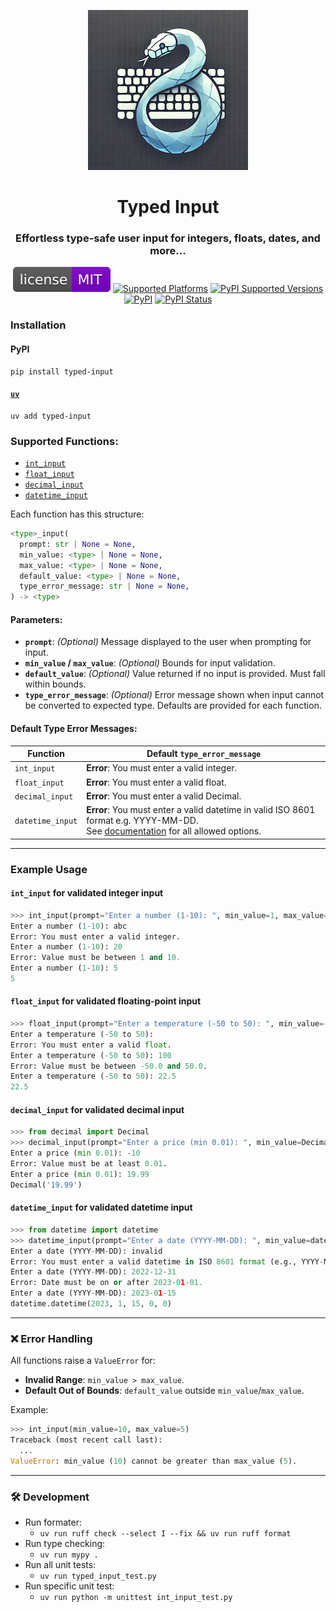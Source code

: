 <p align="center">
<a href="https://github.com/sashsinha/typed_input"><img alt="Typed Input Logo" src="https://raw.githubusercontent.com/sashsinha/typed_input/main/logo.png"></a>
</p>

<h1 align="center">Typed Input</h1>

<h3 align="center">Effortless type-safe user input for integers, floats, dates, and more...</h3>

<p align="center">
<a href="https://raw.githubusercontent.com/sashsinha/typed_input/main/LICENCE"><img alt="License: MIT" src="https://raw.githubusercontent.com/sashsinha/typed_input/main/license.svg"></a>
<a href="https://pypi.org/project/typed-input/"><img src="https://img.shields.io/badge/platform-windows%20%7C%20linux%20%7C%20macos-lightgrey" alt="Supported Platforms"></a>
<a href="https://pypi.org/project/typed-input/"><img 
alt="PyPI Supported Versions" src="https://img.shields.io/pypi/pyversions/typed-input.svg"></a>
<a href="https://pypi.org/project/typed-input/"><img alt="PyPI" src="https://img.shields.io/pypi/v/typed-input"></a>
<a href="https://pypi.org/project/typed-input/"><img alt="PyPI Status" src="https://img.shields.io/pypi/status/typed-input"></a>
</p>

### Installation

#### PyPI
```
pip install typed-input
```

#### [`uv`](https://github.com/astral-sh/uv)
```
uv add typed-input
```


### Supported Functions:
- [`int_input`](#int_input-for-validated-integer-input)
- [`float_input`](#float_input-for-validated-floating-point-input)
- [`decimal_input`](#decimal_input-for-validated-decimal-input)
- [`datetime_input`](#datetime_input-for-validated-datetime-input)

Each function has this structure:

```python
<type>_input(
  prompt: str | None = None,
  min_value: <type> | None = None,
  max_value: <type> | None = None,
  default_value: <type> | None = None,
  type_error_message: str | None = None,
) -> <type>
```

#### Parameters:
- **`prompt`**: *(Optional)* Message displayed to the user when prompting for input.
- **`min_value` / `max_value`**: *(Optional)* Bounds for input validation.
- **`default_value`**: *(Optional)* Value returned if no input is provided. Must fall within bounds.
- **`type_error_message`**: *(Optional)* Error message shown when input cannot be converted to expected type. Defaults are provided for each function.

#### Default Type Error Messages:

| Function           | Default `type_error_message`                                                                                            |
|--------------------|--------------------------------------------------------------------------------------------------------------------------|
| `int_input`        | **Error**: You must enter a valid integer.                                                                              |
| `float_input`      | **Error**: You must enter a valid float.                                                                                |
| `decimal_input`    | **Error**: You must enter a valid Decimal.                                                                              |
| `datetime_input`   | **Error**: You must enter a valid datetime in valid ISO 8601 format e.g. YYYY-MM-DD.<br>See [documentation](https://docs.python.org/3/library/datetime.html#datetime.datetime.fromisoformat) for all allowed options.|

---

### Example Usage

#### `int_input` for validated integer input
```python
>>> int_input(prompt="Enter a number (1-10): ", min_value=1, max_value=10)
Enter a number (1-10): abc
Error: You must enter a valid integer.
Enter a number (1-10): 20
Error: Value must be between 1 and 10.
Enter a number (1-10): 5
5
```

#### `float_input` for validated floating-point input
```python
>>> float_input(prompt="Enter a temperature (-50 to 50): ", min_value=-50.0, max_value=50.0)
Enter a temperature (-50 to 50): 
Error: You must enter a valid float.
Enter a temperature (-50 to 50): 100
Error: Value must be between -50.0 and 50.0.
Enter a temperature (-50 to 50): 22.5
22.5
```

#### `decimal_input` for validated decimal input
```python
>>> from decimal import Decimal
>>> decimal_input(prompt="Enter a price (min 0.01): ", min_value=Decimal("0.01"))
Enter a price (min 0.01): -10
Error: Value must be at least 0.01.
Enter a price (min 0.01): 19.99
Decimal('19.99')
```

#### `datetime_input` for validated datetime input
```python
>>> from datetime import datetime
>>> datetime_input(prompt="Enter a date (YYYY-MM-DD): ", min_value=datetime(2023, 1, 1))
Enter a date (YYYY-MM-DD): invalid
Error: You must enter a valid datetime in ISO 8601 format (e.g., YYYY-MM-DD).
Enter a date (YYYY-MM-DD): 2022-12-31
Error: Date must be on or after 2023-01-01.
Enter a date (YYYY-MM-DD): 2023-01-15
datetime.datetime(2023, 1, 15, 0, 0)
```
---

### ❌ Error Handling

All functions raise a `ValueError` for:
- **Invalid Range**: `min_value > max_value`.
- **Default Out of Bounds**: `default_value` outside `min_value`/`max_value`.

Example:
```python
>>> int_input(min_value=10, max_value=5)
Traceback (most recent call last):
  ...
ValueError: min_value (10) cannot be greater than max_value (5).
```

---

### 🛠️ Development

- Run formater: 
  - `uv run ruff check --select I --fix && uv run ruff format`
- Run type checking: 
  - `uv run mypy . `
- Run all unit tests:
  - `uv run typed_input_test.py`
- Run specific unit test:
  - `uv run python -m unittest int_input_test.py`

